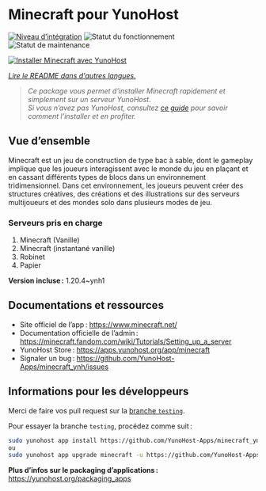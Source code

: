 <!--
Nota bene : ce README est automatiquement généré par <https://github.com/YunoHost/apps/tree/master/tools/readme_generator>
Il NE doit PAS être modifié à la main.
-->

# Minecraft pour YunoHost

[![Niveau d’intégration](https://dash.yunohost.org/integration/minecraft.svg)](https://dash.yunohost.org/appci/app/minecraft) ![Statut du fonctionnement](https://ci-apps.yunohost.org/ci/badges/minecraft.status.svg) ![Statut de maintenance](https://ci-apps.yunohost.org/ci/badges/minecraft.maintain.svg)

[![Installer Minecraft avec YunoHost](https://install-app.yunohost.org/install-with-yunohost.svg)](https://install-app.yunohost.org/?app=minecraft)

*[Lire le README dans d'autres langues.](./ALL_README.md)*

> *Ce package vous permet d’installer Minecraft rapidement et simplement sur un serveur YunoHost.*  
> *Si vous n’avez pas YunoHost, consultez [ce guide](https://yunohost.org/install) pour savoir comment l’installer et en profiter.*

## Vue d’ensemble

Minecraft est un jeu de construction de type bac à sable, dont le gameplay implique que les joueurs interagissent avec le monde du jeu en plaçant et en cassant différents types de blocs dans un environnement tridimensionnel. Dans cet environnement, les joueurs peuvent créer des structures créatives, des créations et des illustrations sur des serveurs multijoueurs et des mondes solo dans plusieurs modes de jeu.

### Serveurs pris en charge
 
1. Minecraft (Vanille)
2. Minecraft (instantané vanille)
3. Robinet
4. Papier


**Version incluse :** 1.20.4~ynh1
## Documentations et ressources

- Site officiel de l’app : <https://www.minecraft.net/>
- Documentation officielle de l’admin : <https://minecraft.fandom.com/wiki/Tutorials/Setting_up_a_server>
- YunoHost Store : <https://apps.yunohost.org/app/minecraft>
- Signaler un bug : <https://github.com/YunoHost-Apps/minecraft_ynh/issues>

## Informations pour les développeurs

Merci de faire vos pull request sur la [branche `testing`](https://github.com/YunoHost-Apps/minecraft_ynh/tree/testing).

Pour essayer la branche `testing`, procédez comme suit :

```bash
sudo yunohost app install https://github.com/YunoHost-Apps/minecraft_ynh/tree/testing --debug
ou
sudo yunohost app upgrade minecraft -u https://github.com/YunoHost-Apps/minecraft_ynh/tree/testing --debug
```

**Plus d’infos sur le packaging d’applications :** <https://yunohost.org/packaging_apps>
